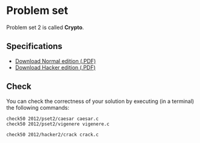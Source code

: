 # Problem set

Problem set 2 is called **Crypto**.

## Specifications

* [Download Normal edition (.PDF)](pset2.pdf)
* [Download Hacker edition (.PDF)](hacker2.pdf)

## Check

You can check the correctness of your solution by executing (in a terminal) the following commands:

	check50 2012/pset2/caesar caesar.c
	check50 2012/pset2/vigenere vigenere.c
  
	check50 2012/hacker2/crack crack.c